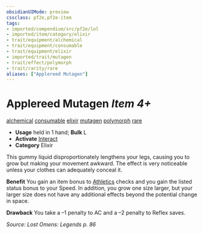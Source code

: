 ```yaml
---
obsidianUIMode: preview
cssclass: pf2e,pf2e-item
tags:
- imported/compendium/src/pf2e/lol
- imported/item/category/elixir
- trait/equipment/alchemical
- trait/equipment/consumable
- trait/equipment/elixir
- imported/trait/mutagen
- trait/effect/polymorph
- trait/rarity/rare
aliases: ["Applereed Mutagen"]
---
```

# Applereed Mutagen *Item 4+*  
[alchemical](alchemical.md)  [consumable](consumable.md)  [elixir](elixir.md)  [mutagen](mutagen.md)  [polymorph](polymorph.md)  [rare](rare.md)  

- **Usage** held in 1 hand; **Bulk** L
- **Activate** [Interact](interact.md)
- **Category** Elixir

This gummy liquid disproportionately lengthens your legs, causing you to grow but making your movement awkward. The effect is very noticeable unless your clothes can adequately conceal it.

**Benefit** You gain an item bonus to [Athletics](../../skills.md#Athletics) checks and you gain the listed status bonus to your Speed. In addition, you grow one size larger, but your larger size does not have any additional effects beyond the potential change in space.

**Drawback** You take a –1 penalty to AC and a –2 penalty to Reflex saves.

*Source: Lost Omens: Legends p. 86*